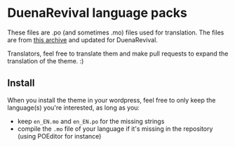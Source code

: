 # DuenaRevival language packs
These files are .po (and sometimes .mo) files used for translation.
The files are from [this archive](https://translate.wordpress.org/projects/wp-themes/duena) and updated for DuenaRevival.

Translators, feel free to translate them and make pull requests to expand the translation of the theme. :)

## Install
When you install the theme in your wordpress, feel free to only keep the language(s) you're interested, as long as you:
- keep `en_EN.mo` and `en_EN.po` for the missing strings
- compile the `.mo` file of your language if it's missing in the repository (using POEditor for instance)
